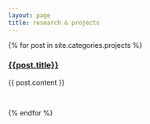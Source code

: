 ```yaml
---
layout: page
title: research & projects
---
```


{% for post in site.categories.projects %}
  <div class="post-block">
    <!-- <p class="sub-heading">{{ post.date | date: "%b %-d, %Y" }}</p> -->
    <h3 class=""><a href="{{ post.url | prepend: site.baseurl }}">{{post.title}}</a></h3>
    <div class="post-content"><p>{{ post.content }}</p></div>
    <div><p><span><a href="{{post.repoUrl}}"><i class="fa fa-solid fa-code fa-border"></i></a></span>&nbsp;<span><a href="{{post.paperUrl}}"><i class="fa fa-solid fa-file-pdf fa-border"></i></a></span></p></div>
  </div>
{% endfor %}
